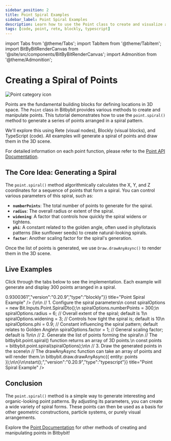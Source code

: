 ```yaml
---
sidebar_position: 2
title: Point Spiral Examples
sidebar_label: Point Spiral Examples
description: Learn how to use the Point class to create and visualize a spiral pattern of points in Bitbybit with Rete, Blockly, and TypeScript.
tags: [code, point, rete, blockly, typescript]
---
```


import Tabs from '@theme/Tabs';
import TabItem from '@theme/TabItem';
import BitByBitRenderCanvas from '@site/src/components/BitByBitRenderCanvas';
import Admonition from '@theme/Admonition';

# Creating a Spiral of Points

<img 
  class="category-icon-small" 
  src="https://s.bitbybit.dev/assets/icons/white/point-icon.svg" 
  alt="Point category icon" 
  title="Point category icon" /> 

Points are the fundamental building blocks for defining locations in 3D space. The `Point` class in Bitbybit provides various methods to create and manipulate points. This tutorial demonstrates how to use the `point.spiral()` method to generate a series of points arranged in a spiral pattern.

We'll explore this using Rete (visual nodes), Blockly (visual blocks), and TypeScript (code). All examples will generate a spiral of points and draw them in the 3D scene.

For detailed information on each point function, please refer to the [Point API Documentation](https://docs.bitbybit.dev/classes/Bit.Point.html).

## The Core Idea: Generating a Spiral

The `point.spiral()` method algorithmically calculates the X, Y, and Z coordinates for a sequence of points that form a spiral. You can control various parameters of this spiral, such as:

*   **`numberPoints`**: The total number of points to generate for the spiral.
*   **`radius`**: The overall radius or extent of the spiral.
*   **`widening`**: A factor that controls how quickly the spiral widens or tightens.
*   **`phi`**: A constant related to the golden angle, often used in phyllotaxis patterns (like sunflower seeds) to create natural-looking spirals.
*   **`factor`**: Another scaling factor for the spiral's generation.

Once the list of points is generated, we use `Draw.drawAnyAsync()` to render them in the 3D scene.

## Live Examples

Click through the tabs below to see the implementation. Each example will generate and display 300 points arranged in a spiral.
  
<Tabs groupId="vectors-live-examples">
<TabItem value="rete" label="Rete">
    <BitByBitRenderCanvas
    requireManualStart={true}
    script={{"script":"{\"id\":\"rete-v2-json\",\"nodes\":{\"15579b09dc5adca9\":{\"id\":\"15579b09dc5adca9\",\"name\":\"bitbybit.point.spiral\",\"customName\":\"spiral\",\"async\":false,\"drawable\":true,\"data\":{\"genericNodeData\":{\"hide\":false,\"oneOnOne\":false,\"flatten\":0,\"forceExecution\":false},\"phi\":0.9,\"numberPoints\":300,\"widening\":3,\"radius\":6,\"factor\":1},\"inputs\":{},\"position\":[141.90082846282178,326.4099338563376]}}}","version":"0.20.9","type":"rete"}}
    title="Point Spiral Example"
    />
</TabItem>
<TabItem value="blockly" label="Blockly">
  <BitByBitRenderCanvas
    requireManualStart={true}
    script={{"script":"<xml xmlns=\"https://developers.google.com/blockly/xml\"><block type=\"bitbybit.draw.drawAnyAsyncNoReturn\" id=\"E^IJ6.d.Lh`Vmr?.5Csz\" x=\"-93\" y=\"-169\"><value name=\"Entity\"><block type=\"bitbybit.point.spiral\" id=\"g(ckRUQwwj77@4=_-CU;\"><value name=\"Phi\"><block type=\"math_number\" id=\"Vh4=.WXZbb9dof*E5uTF\"><field name=\"NUM\">0.9</field></block></value><value name=\"NumberPoints\"><block type=\"math_number\" id=\"KENf7[x4y[p]{7II!GKw\"><field name=\"NUM\">300</field></block></value><value name=\"Widening\"><block type=\"math_number\" id=\"pl5v@!N~cHBfH1jn?w=c\"><field name=\"NUM\">3</field></block></value><value name=\"Radius\"><block type=\"math_number\" id=\"kN0Lx~XT[UxL1{{)VRWZ\"><field name=\"NUM\">6</field></block></value><value name=\"Factor\"><block type=\"math_number\" id=\"78u}u(CzqctJAu{gzQ.A\"><field name=\"NUM\">1</field></block></value></block></value></block></xml>","version":"0.20.9","type":"blockly"}}
    title="Point Spiral Example"
    />
</TabItem>
<TabItem value="typescript" label="TypeScript">
<BitByBitRenderCanvas
    requireManualStart={true}
    script={{"script":"const start = () => {\n\n    // 1. Configure the spiral parameters\n    const spiralOptions = new Bit.Inputs.Point.SpiralDto();\n    spiralOptions.numberPoints = 300;\n    spiralOptions.radius = 6;       // Overall extent of the spiral; default is 1\n    spiralOptions.widening = 3;     // Controls how tight the spiral is; default is 10\n    spiralOptions.phi = 0.9;        // Constant influencing the spiral pattern; default relates to Golden Angle\n    spiralOptions.factor = 1;       // General scaling factor; default is 1\n\n    // 2. Generate the list of points forming the spiral\n    // The bitbybit.point.spiral() function returns an array of 3D points.\n    const points = bitbybit.point.spiral(spiralOptions);\n\n    // 3. Draw the generated points in the scene\n    // The drawAnyAsync function can take an array of points and will render them.\n    bitbybit.draw.drawAnyAsync({ entity: points });\n\n}\n\nstart();","version":"0.20.9","type":"typescript"}}
    title="Point Spiral Example"
    />
</TabItem>

</Tabs>

## Conclusion

The `point.spiral()` method is a simple way to generate interesting and organic-looking point patterns. By adjusting its parameters, you can create a wide variety of spiral forms. These points can then be used as a basis for other geometric constructions, particle systems, or purely visual arrangements.

Explore the [Point Documentation](./intro) for other methods of creating and manipulating points in Bitbybit!